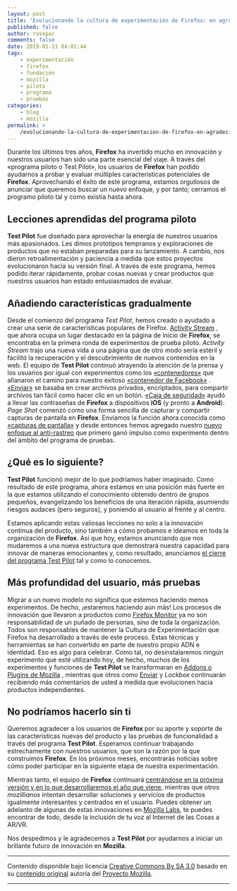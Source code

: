 ```yaml
---
layout: post
title: 'Evolucionando la cultura de experimentación de Firefox: en agradecimiento al programa Test Pilot'
published: false
author: rosepac
comments: false
date: 2019-01-21 04:01:44
tags:
    - experimentación
    - firefox
    - fundación
    - mozilla
    - piloto
    - programa
    - pruebas
categories:
    - blog
    - mozilla
permalink: >
    /evolucionando-la-cultura-de-experimentacion-de-firefox-en-agradecimiento-al-programa-test-pilot
---
```

Durante los últimos tres años, **Firefox** ha invertido mucho en innovación y nuestros usuarios han sido una parte esencial del viaje. A través del &#171;programa piloto o Test Pilot&#187;, los usuarios de **Firefox** han podido ayudarnos a probar y evaluar múltiples características potenciales de **Firefox**. Aprovechando el éxito de este programa, estamos orgullosos de anunciar que queremos buscar un nuevo enfoque, y por tanto; cerramos el programo piloto tal y como existía hasta ahora.

## Lecciones aprendidas del programa piloto

**Test Pilot** fue diseñado para aprovechar la energía de nuestros usuarios más apasionados. Les dimos prototipos tempranos y exploraciones de productos que no estaban preparadas para su lanzamiento. A cambio, nos dieron retroalimentación y paciencia a medida que estos proyectos evolucionaron hacía su versión final. A través de este programa, hemos podido iterar rápidamente, probar cosas nuevas y crear productos que nuestros usuarios han estado entusiasmados de evaluar.

## Añadiendo características gradualmente

Desde el comienzo del programa _Test Pilot_, hemos creado o ayudado a crear una serie de características populares de Firefox. [Activity Stream][1] , que ahora ocupa un lugar destacado en la página de inicio de **Firefox**, se encontraba en la primera ronda de experimentos de prueba piloto. _Activity Stream_ trajo una nueva vida a una página que de otro modo sería estéril y facilitó la recuperación y el descubrimiento de nuevos contenidos en la web. El equipo de **Test Pilot** continuó atrayendo la atención de la prensa y los usuarios por igual con experimentos como los [&#171;contenedores&#187;][2] que allanaron el camino para nuestro exitoso [&#171;contenedor de Facebook&#187;][3] . [&#171;Enviar&#187;][4] se basaba en crear archivos privados, encriptados, para compartir archivos tan fácil como hacer clic en un botón. [&#171;Caja de seguridad&#187;][5] ayudó a llevar las contraseñas de **Firefox** a dispositivos **iOS** (y pronto a **Android**). _Page Shot_ comenzó como una forma sencilla de capturar y compartir capturas de pantalla en **Firefox**. Enviamos la función ahora conocida como [&#171;capturas de pantalla&#187;][6] y desde entonces hemos agregado nuestro [nuevo enfoque al anti-rastreo][7] que primero ganó impulso como experimento dentro del ámbito del programa de pruebas.

## ¿Qué es lo siguiente?

**Test Pilot** funcionó mejor de lo que podríamos haber imaginado. Como resultado de este programa, ahora estamos en una posición más fuerte en la que estamos utilizando el conocimiento obtenido dentro de grupos pequeños, evangelizando los beneficios de una iteración rápida, asumiendo riesgos audaces (pero seguros), y poniendo al usuario al frente y al centro.

Estamos aplicando estas valiosas lecciones no solo a la innovación continua del producto, sino también a cómo probamos e ideamos en toda la organización de **Firefox**. Así que hoy, estamos anunciando que nos mudaremos a una nueva estructura que demostrará nuestra capacidad para innovar de maneras emocionantes y, como resultado, anunciamos [el cierre del programa Test Pilot][8] tal y como lo conocemos.

## Más profundidad del usuario, más pruebas

Migrar a un nuevo modelo no significa que estemos haciendo menos experimentos. De hecho, ¡estaremos haciendo aún más! Los procesos de innovación que llevaron a productos como [Firefox Monitor][9] ya no son responsabilidad de un puñado de personas, sino de toda la organización. Todos son responsables de mantener la Cultura de Experimentación que Firefox ha desarrollado a través de este proceso. Estas técnicas y herramientas se han convertido en parte de nuestro propio ADN e identidad. Eso es algo para celebrar. Como tal, no desinstalaremos ningún experimento que esté utilizando hoy, de hecho, muchos de los experimentos y funciones de **Test Pilot** se transformaran en [Addons o Plugins de Mozilla][10] , mientras que otros como [Enviar][4] y _Lockbox_ continuarán recibiendo más comentarios de usted a medida que evolucionen hacia productos independientes.

## No podríamos hacerlo sin ti

Queremos agradecer a los usuarios de **Firefox** por su aporte y soporte de las características nuevas del producto y las pruebas de funcionalidad a través del programa **Test Pilot**. Esperamos continuar trabajando estrechamente con nuestros usuarios, que son la razón por la que construimos **Firefox**. En los próximos meses, encontrarás noticias sobre cómo poder participar en la siguiente etapa de nuestra experimentación.

Mientras tanto, el equipo de **Firefox** continuará [centrándose en la próxima versión y en lo que desarrollaremos el año que viene][11], mientras que otros _mozillianos_ intentan desarrollar soluciones y servicios de productos igualmente interesantes y centrados en el usuario. Puedes obtener un adelanto de algunas de estas innovaciones en [Mozilla Labs][12], te puedes encontrar de todo, desde la inclusión de tu voz al Internet de las Cosas a AR/VR.

Nos despedimos y le agradecemos a **Test Pilot** por ayudarnos a iniciar un brillante futuro de innovación en **Mozilla**.

* * *

Contenido disponible bajo licencia [Creative Commons By SA 3.0][13] basado en su [contenido original][14] autoría del [Proyecto Mozilla][15].

* * *

 [1]: https://medium.com/firefox-test-pilot/graduation-report-activity-stream-31aed429bd49
 [2]: https://addons.mozilla.org/en-US/firefox/addon/multi-account-containers/
 [3]: https://blog.mozilla.org/firefox/facebook-container-extension/
 [4]: https://send.firefox.com/
 [5]: https://itunes.apple.com/us/app/firefox-lockbox/id1314000270?mt=8
 [6]: https://medium.com/firefox-test-pilot/screenshots-is-shipping-in-firefox-56-25ecbe0d5b91
 [7]: https://blog.mozilla.org/futurereleases/2018/08/30/changing-our-approach-to-anti-tracking/
 [8]: https://medium.com/firefox-test-pilot/adios-amigo-51bec2a00072
 [9]: https://blog.mozilla.org/blog/2018/09/25/introducing-firefox-monitor-helping-people-take-control-after-a-data-breach/
 [10]: https://addons.mozilla.org/
 [11]: https://blog.mozilla.org/futurereleases/2018/10/23/the-path-to-enhanced-tracking-protection/
 [12]: https://blog.mozilla.org/blog/2018/12/20/create-test-innovate-repeat/
 [13]: https://creativecommons.org/licenses/by-sa/3.0/es/deed.es_PE
 [14]: https://blog.mozilla.org/blog/2019/01/15/evolving-firefoxs-culture-of-experimentation-a-thank-you-from-the-test-pilot-program/
 [15]: https://www.mozilla.org/es-ES/about/manifesto/details/